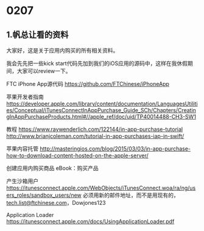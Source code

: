 # 0207
## 1.帆总让看的资料
大家好，这是关于应用内购买的所有相关资料。

我会先先把一些kick start代码先加到我们的iOS应用的源码中，这样在我休假期间，大家可以review一下。

FTC iPhone App源代码
https://github.com/FTChinese/iPhoneApp

苹果开发者指南
https://developer.apple.com/library/content/documentation/LanguagesUtilities/Conceptual/iTunesConnectInAppPurchase_Guide_SCh/Chapters/CreatingInAppPurchaseProducts.html#//apple_ref/doc/uid/TP40014488-CH3-SW1

教程
https://www.raywenderlich.com/122144/in-app-purchase-tutorial
http://www.brianjcoleman.com/tutorial-in-app-purchases-iap-in-swift/

苹果内容托管
http://masteringios.com/blog/2015/03/03/in-app-purchase-how-to-download-content-hosted-on-the-apple-server/

创建应用内购买商品
eBook：购买产品

产生沙箱用户
https://itunesconnect.apple.com/WebObjects/iTunesConnect.woa/ra/ng/users_roles/sandbox_users/new
必须用新的邮件地址，而不是用现有的，tech.list@ftchinese.com，Dowjones123

Application Loader
https://itunesconnect.apple.com/docs/UsingApplicationLoader.pdf